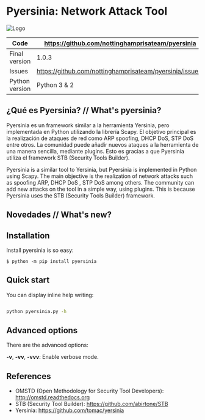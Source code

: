 Pyersinia: Network Attack Tool
==============================


![Logo](https://raw.githubusercontent.com/abirtone/STB/master/stb_lib/doc/images/logo.png)


Code | https://github.com/nottinghamprisateam/pyersinia
---- | ----------------------------------------------
Final version | 1.0.3
Issues | https://github.com/nottinghamprisateam/pyersinia/issues/
Python version | Python 3 & 2

¿Qué es Pyersinia? // What's pyersinia?
----------------

Pyersinia es un framework similar a la herramienta Yersinia, pero implementada en Python utilizando la librería Scapy. El objetivo principal es la realización de ataques de red como ARP spoofing, DHCP DoS, STP DoS entre otros. La comunidad puede añadir nuevos ataques a la herramienta de una manera sencilla, mediante plugins. Esto es gracias a que Pyersinia utiliza el framework STB (Security Tools Builder).
	
Pyersinia is a similar tool to Yersinia, but Pyersinia is implemented in Python using Scapy. The main objective is the realization of network attacks such as spoofing ARP, DHCP DoS , STP DoS among others. The community can add new attacks on the tool in a simple way, using plugins. This is because Pyersinia uses the STB (Security Tools Builder) framework.

Novedades // What's new?
-----------



Installation
------------

Install pyersinia is so easy:

```
$ python -m pip install pyersinia
```

Quick start
-----------

You can display inline help writing:

```bash

python pyersinia.py -h
```

Advanced options
----------------

There are the advanced options:

**-v**, **-vv**, **-vvv**: Enable verbose mode.

References
----------

- OMSTD (Open Methodology for Security Tool Developers): http://omstd.readthedocs.org
- STB (Security Tool Builder): https://github.com/abirtone/STB
- Yersinia: https://github.com/tomac/yersinia
